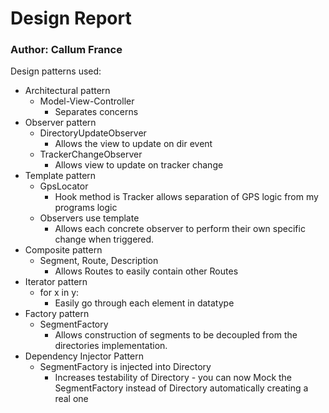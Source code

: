 Design Report
=============
### Author: Callum France

Design patterns used:
- Architectural pattern
	- Model-View-Controller
		- Separates concerns
- Observer pattern
	- DirectoryUpdateObserver
		- Allows the view to update on dir event
	- TrackerChangeObserver
		- Allows view to update on tracker change
- Template pattern
	- GpsLocator
		- Hook method is Tracker allows separation of GPS logic from my programs logic
	- Observers use template
		- Allows each concrete observer to perform their own specific change when triggered.
- Composite pattern
	- Segment, Route, Description
		- Allows Routes to easily contain other Routes
- Iterator pattern
	 - for x in y:
		- Easily go through each element in datatype
- Factory pattern
	- SegmentFactory
		- Allows construction of segments to be decoupled from the directories implementation.
- Dependency Injector Pattern
	- SegmentFactory is injected into Directory
		- Increases testability of Directory - you can now Mock the SegmentFactory instead of Directory automatically creating a real one
